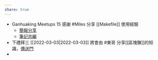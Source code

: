 ```yaml
---
share: true
---
```


- Ganhuaking Meetups 15 感謝 #Miles 分享 [[Makefile]] 使用經驗
    - [簡報分享](https://hackmd.io/@ganhuaking/meetups-15-slide)
    - [筆記共編](https://hackmd.io/@mileschou/meetups-15/edit)
- 下禮拜三 [[2022-03-03|2022-03-03]] 將會由 #東哥 分享[[區塊鍊]]的知識，[傳送門](https://discord.com/events/546392426122575874/945920179190255636)
- 